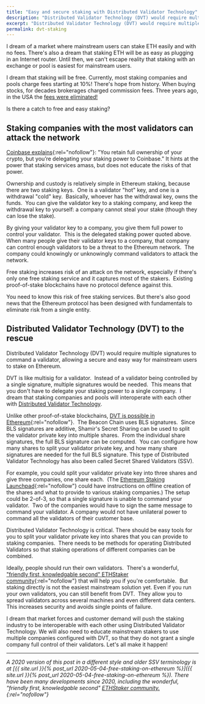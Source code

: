 ```yaml
---
title: "Easy and secure staking with Distributed Validator Technology"
description: "Distributed Validator Technology (DVT) would require multiple signatures to command a validator, allowing a secure and easy way for mainstream users to stake on Ethereum."
excerpt: "Distributed Validator Technology (DVT) would require multiple signatures to command a validator, allowing a secure and easy way for mainstream users to stake on Ethereum."
permalink: dvt-staking
---
```


I dream of a market where mainstream users can stake ETH easily and with no fees. There's also a dream that staking ETH will be as easy as plugging in an Internet router. Until then, we can't escape reality that staking with an exchange or pool is easiest for mainstream users.

I dream that staking will be free. Currently, most staking companies and pools charge fees starting at 10%! There's hope from history. When buying stocks, for decades brokerages charged commission fees. Three years ago, in the USA the [fees were eliminated!](https://www.cnn.com/2019/10/01/investing/charles-schwab-eliminates-commissions)

Is there a catch to free and easy staking?

## **Staking companies with the most validators can attack the network**

[Coinbase explains](http://web.archive.org/web/20200328023024/https://help.coinbase.com/en/coinbase/trading-and-funding/other/staking-on-coinbase.html){:rel="nofollow"}: "You retain full ownership of your crypto, but you’re delegating your staking power to Coinbase." It hints at the power that staking services amass, but does not educate the risks of that power.

Ownership and custody is relatively simple in Ethereum staking, because there are two staking keys.  One is a validator "hot" key, and one is a withdrawal "cold" key.  Basically, whoever has the withdrawal key, owns the funds.  You can give the validator key to a staking company, and keep the withdrawal key to yourself: a company cannot steal your stake (though they can lose the stake).

By giving your validator key to a company, you give them full power to control your validator.  This is the delegated staking power quoted above.  When many people give their validator keys to a company, that company can control enough validators to be a threat to the Ethereum network.  The company could knowingly or unknowingly command validators to attack the network.

Free staking increases risk of an attack on the network, especially if there's only one free staking service and it captures most of the stakers.  Existing proof-of-stake blockchains have no protocol defence against this.

You need to know this risk of free staking services. But there's also good news that the Ethereum protocol has been designed with fundamentals to eliminate risk from a single entity.

## **Distributed Validator Technology (DVT) to the rescue**

Distributed Validator Technology (DVT) would require multiple signatures to command a validator, allowing a secure and easy way for mainstream users to stake on Ethereum.

DVT is like multisig for a validator.  Instead of a validator being controlled by a single signature, multiple signatures would be needed.  This means that you don't have to delegate your staking power to a single company.  I dream that staking companies and pools will interoperate with each other with [Distributed Validator Technology](https://github.com/ethereum/distributed-validator-specs).

Unlike other proof-of-stake blockchains, [DVT is possible in Ethereum](https://www.youtube.com/watch?v=Jtz9b7yWbLo){:rel="nofollow"}.  The Beacon Chain uses BLS signatures.  Since BLS signatures are additive, Shamir's Secret Sharing can be used to split the validator private key into multiple shares.  From the individual share signatures, the full BLS signature can be computed.  You can configure how many shares to split your validator private key, and how many share signatures are needed for the full BLS signature. This type of Distributed Validator Technology has also been called Secret Shared Validators (SSV).

For example, you could split your validator private key into three shares and give three companies, one share each.  (The [Ethereum Staking Launchpad](https://launchpad.ethereum.org){:rel="nofollow"} could have instructions on offline creation of the shares and what to provide to various staking companies.)  The setup could be 2-of-3, so that a single signature is unable to command your validator.  Two of the companies would have to sign the same message to command your validator. A company would not have unilateral power to command all the validators of their customer base.

Distributed Validator Technology is critical.  There should be easy tools for you to split your validator private key into shares that you can provide to staking companies.  There needs to be methods for operating Distributed Validators so that staking operations of different companies can be combined.

Ideally, people should run their own validators.  There's a wonderful, ["friendly first, knowledgable second" ETHStaker community](https://ethstaker.cc){:rel="nofollow"} that will help you if you're comfortable.  But staking directly is not the easiest mainstream solution yet.  Even if you run your own validators, you can still benefit from DVT.  They allow you to spread validators across several machines and even different data centers.  This increases security and avoids single points of failure.

I dream that market forces and customer demand will push the staking industry to be interoperable with each other using Distributed Validator Technology.  We will also need to educate mainstream stakers to use multiple companies configured with DVT, so that they do not grant a single company full control of their validators.  Let's all make it happen!

* * *

_A 2020 version of this post in a different style and older SSV terminology is at [{{ site.url }}{% post_url 2020-05-04-free-staking-on-ethereum %}]({{ site.url }}{% post_url 2020-05-04-free-staking-on-ethereum %}).  There have been many developments since 2020, including the wonderful, "friendly first, knowledgable second" [ETHStaker community.](https://ethstaker.cc){:rel="nofollow"}_

